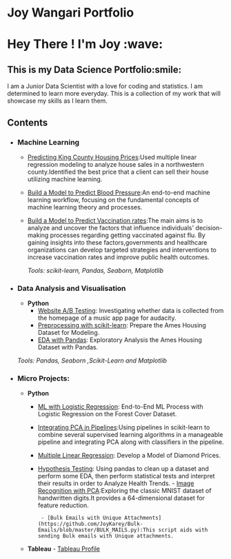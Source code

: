# Joy Wangari Portfolio
<h1> Hey There ! I'm Joy :wave: </h1>
<h2> This is my Data Science Portfolio:smile: </h2>

I am a Junior Data Scientist with a love for coding and statistics. I am determined to learn more everyday.
This is a collection of my work that will showcase my skills as I learn them.
## Contents

- ### Machine Learning

	- [Predicting King County Housing Prices](https://github.com/JoyKarey/Phase-2-Project/blob/main/Student.ipynb):Used multiple linear regression modeling to analyze house sales in a northwestern county.Identified the best price that a client can sell their house utilizing machine learning.
 	- [Build a Model to Predict Blood Pressure](https://github.com/JoyKarey/Joy-Wangari-Portfolio/blob/main/Notebooks/Machine_Learning_Fundamentals.ipynb):An end-to-end machine learning workflow, focusing on the fundamental concepts of machine learning theory and processes.
  - [Build a Model to Predict Vaccination rates](https://github.com/JoyKarey/phase-3-project/blob/master/notebook.ipynb):The main aims is to analyze and uncover the factors that influence individuals' decision-making processes regarding getting vaccinated against flu. By gaining insights into these factors,governments and healthcare organizations can develop targeted strategies and interventions to increase vaccination rates and improve public health outcomes.

	_Tools: scikit-learn, Pandas, Seaborn, Matplotlib_ 



- ### Data Analysis and Visualisation
	- __Python__
   		- [Website A/B Testing](https://github.com/JoyKarey/dsc-pandas-eda-lab/blob/master/index.ipynb): Investigating whether data is collected from the homepage of a music app page for audacity.
   		- [Preprocessing with scikit-learn](https://github.com/JoyKarey/dsc-sklearn-preprocessing-lab/blob/master/index%20.ipynb): Prepare the Ames Housing Dataset for Modeling.
		- [EDA with Pandas](https://github.com/JoyKarey/dsc-pandas-eda-lab/blob/master/index.ipynb): Exploratory Analysis the Ames Housing Dataset with Pandas.
     
		
		
	_Tools: Pandas, Seaborn ,Scikit-Learn and Matplotlib_

	
- ### Micro Projects: 

	- __Python__
                
		- [ML with Logistic Regression](https://github.com/JoyKarey/dsc-logistic-regression-lab/blob/master/Logistic_Regression.ipynb): End-to-End ML Process with Logistic Regression on the Forest Cover Dataset.
 		 - [Integrating PCA in Pipelines](https://github.com/JoyKarey/Joy-Wangari-Portfolio/blob/main/Notebooks/Integrating%20PCA%20in%20Pipelines.ipynb):Using pipelines in scikit-learn to combine several supervised learning algorithms in a manageable pipeline and integrating PCA along with classifiers in the pipeline. 
		- [Multiple Linear Regression](https://github.com/JoyKarey/dsc-multiple-regression-cumulative-lab/blob/master/Multiple_Linear_Regression.ipynb): Develop a Model of Diamond Prices.
  		- [Hypothesis Testing](https://github.com/JoyKarey/dsc-hypothesis-testing-lab/blob/master/HypothesisTestingCumulativeLab.ipynb): Using pandas to clean up a dataset and perform some EDA, then perform statistical tests and interpret their results in order to Analyze Health Trends.
                - [Image Recognition with PCA](https://github.com/JoyKarey/Joy-Wangari-Portfolio/blob/main/Notebooks/Image%20Recognition%20with%20PCA.ipynb):Exploring the classic MNIST dataset of handwritten digits.It provides a 64-dimensional dataset for feature reduction.
      
               - [Bulk Emails with Unique Attachments](https://github.com/JoyKarey/Bulk-Emails/blob/master/BULK_MAILS.py):This script aids with sending Bulk emails with Unique attachments.
	- __Tableau__
              - [Tableau Profile](https://public.tableau.com/app/profile/joy.wangari)
		



